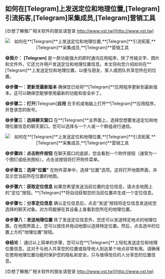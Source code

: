 ## **如何在**[Telegram]**上发送定位和地理位置,**[Telegram]**引流拓客,**[Telegram]**采集成员,**[Telegram]**营销工具**

[😍想了解推广相关软件的朋友请登录 http://www.vst.tw](http://www.vst.tw)

 <center><img src="https://vst.tw/MP4/tuiguang/png/8.png" alt="如何在**[Telegram]**上发送定位和地理位置,**[Telegram]**引流拓客,**[Telegram]**采集成员,**[Telegram]**营销工具"></center>

**😄简介：**
**[Telegram]** 是一款功能强大的即时通讯应用程序，除了传输文字、图片和文件外，它还允许用户发送定位和地理位置信息。本文将向您介绍如何在**[Telegram]**上发送定位和地理位置，以便与朋友、家人或团队共享您所在的位置。

**😄步骤一：更新至最新版本**
确保您已经将**[Telegram]**应用程序更新到最新版本。这可以确保您能够使用最新的功能和安全补丁。

**😄步骤二：打开**[Telegram]**应用**
在手机或电脑上打开**[Telegram]**应用程序，并登录您的账号。

**😄步骤三：选择聊天窗口**
在**[Telegram]**主界面上，选择您想要发送定位和地理位置信息的聊天窗口。您可以选择与一个人或一个群组进行通信。

 <center><img src="https://vst.tw/MP4/tuiguang/png/8.png" alt="如何在**[Telegram]**上发送定位和地理位置,**[Telegram]**引流拓客,**[Telegram]**采集成员,**[Telegram]**营销工具"></center>

**😄步骤四：点击附件按钮**
在聊天窗口的底部，您会看到一个附件按钮（通常为一个图钉或纸夹图标）。点击该按钮将打开附件菜单。

**😄步骤五：选择"位置"**
在附件菜单中，选择"位置"选项。这将打开地图界面，并显示您当前所在位置的地图。

**😄步骤六：获取定位信息**
如果您希望发送当前位置的定位信息，请点击地图上的"定位"按钮。**[Telegram]**将自动获取您的当前位置并生成一个定位信息。

**😄步骤七：分享定位信息**
确认定位信息后，点击"发送"按钮将定位信息发送给您选择的聊天对象。对方将能够在其设备上查看到您所在的地理位置。

**😄步骤八：发送地理位置**
除了发送定位信息外，您还可以发送特定地点的地理位置。在地图界面上，您可以按住并拖动地图以选择特定位置。然后，点击选中的位置上方的"地理位置"按钮。

**😄结论：**
通过以上简单的步骤，您可以在**[Telegram]**上轻松发送定位和地理位置信息。这对于与他人共享您的位置或指导他人到达某个地点非常有用。请确保在使用地理位置功能时保护您的隐私和安全，只与值得信任的人分享您的位置信息。

[😍想了解推广相关软件的朋友请登录 http://www.vst.tw](http://www.vst.tw)



